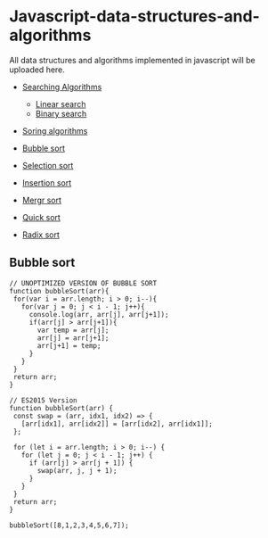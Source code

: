 # Javascript-data-structures-and-algorithms

 All data structures and algorithms implemented in javascript will be uploaded here.

 - [Searching Algorithms](#searching-algoorithms)
    * [Linear search](#linear-search)
    * [Binary search](#binary-search) 
    
 - [Soring algorithms](#sorting-algorithms)   
 - [Bubble sort](#bubble-sort)
 - [Selection sort](#selection-sort)
 - [Insertion sort](#insertion-sort)
 - [Mergr sort](#merge-sort)
 - [Quick sort](#quick-sort)
 - [Radix sort](#radix-sort)


## Bubble sort
 ``` 
 // UNOPTIMIZED VERSION OF BUBBLE SORT
function bubbleSort(arr){
  for(var i = arr.length; i > 0; i--){
    for(var j = 0; j < i - 1; j++){
      console.log(arr, arr[j], arr[j+1]);
      if(arr[j] > arr[j+1]){
        var temp = arr[j];
        arr[j] = arr[j+1];
        arr[j+1] = temp;         
      }
    }
  }
  return arr;
}

// ES2015 Version
function bubbleSort(arr) {
  const swap = (arr, idx1, idx2) => {
    [arr[idx1], arr[idx2]] = [arr[idx2], arr[idx1]];
  };

  for (let i = arr.length; i > 0; i--) {
    for (let j = 0; j < i - 1; j++) {
      if (arr[j] > arr[j + 1]) {
        swap(arr, j, j + 1);
      }
    }
  }
  return arr;
}

bubbleSort([8,1,2,3,4,5,6,7]);
 ```

 
